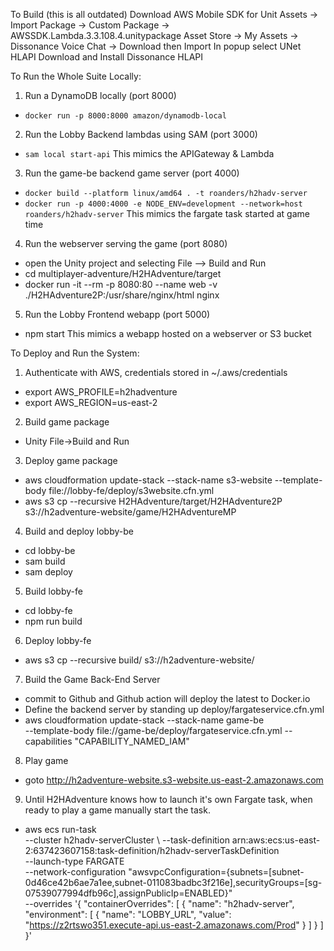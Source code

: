 To Build (this is all outdated)
Download AWS Mobile SDK for Unit
Assets -> Import Package -> Custom Package -> AWSSDK.Lambda.3.3.108.4.unitypackage
Asset Store -> My Assets -> Dissonance Voice Chat -> Download then Import
In popup select UNet HLAPI
Download and Install Dissonance HLAPI

To Run the Whole Suite Locally:
1. Run a DynamoDB locally (port 8000)
  - `docker run -p 8000:8000 amazon/dynamodb-local`
2. Run the Lobby Backend lambdas using SAM (port 3000)
  - `sam local start-api`
  This mimics the APIGateway & Lambda
3. Run the game-be backend game server (port 4000) 
  - `docker build --platform linux/amd64 . -t roanders/h2hadv-server`
  - `docker run -p 4000:4000 -e NODE_ENV=development --network=host roanders/h2hadv-server`
  This mimics the fargate task started at game time
4. Run the webserver serving the game (port 8080)
  - open the Unity project and selecting File --> Build and Run
  - cd multiplayer-adventure/H2HAdventure/target
  - docker run -it --rm -p 8080:80 --name web -v ./H2HAdventure2P:/usr/share/nginx/html nginx
5. Run the Lobby Frontend webapp (port 5000)
  - npm start
  This mimics a webapp hosted on a webserver or S3 bucket

To Deploy and Run the System:
1. Authenticate with AWS, credentials stored in ~/.aws/credentials
  - export AWS_PROFILE=h2hadventure
  - export AWS_REGION=us-east-2
2. Build game package
 - Unity File->Build and Run
3. Deploy game package
 - aws cloudformation update-stack --stack-name s3-website  --template-body file://lobby-fe/deploy/s3website.cfn.yml
 - aws s3 cp --recursive H2HAdventure/target/H2HAdventure2P s3://h2adventure-website/game/H2HAdventureMP
4. Build and deploy lobby-be
 - cd lobby-be
 - sam build
 - sam deploy
5. Build lobby-fe
 - cd lobby-fe
 - npm run build
6. Deploy lobby-fe
 - aws s3 cp --recursive build/ s3://h2adventure-website/
7. Build the Game Back-End Server
  - commit to Github and Github action will deploy the latest to Docker.io
  - Define the backend server by standing up deploy/fargateservice.cfn.yml
  - aws cloudformation update-stack --stack-name game-be \
   --template-body file://game-be/deploy/fargateservice.cfn.yml --capabilities "CAPABILITY_NAMED_IAM"
8. Play game
 - goto http://h2adventure-website.s3-website.us-east-2.amazonaws.com 
9. Until H2HAdventure knows how to launch it's own Fargate task, when ready to play a game manually start the task.
  - aws ecs run-task \
   --cluster h2hadv-serverCluster \ 
   --task-definition arn:aws:ecs:us-east-2:637423607158:task-definition/h2hadv-serverTaskDefinition \
   --launch-type FARGATE \
   --network-configuration "awsvpcConfiguration={subnets=[subnet-0d46ce42b6ae7a1ee,subnet-011083badbc3f216e],securityGroups=[sg-07539077994dfb96c],assignPublicIp=ENABLED}" \
   --overrides '{ "containerOverrides": [ { "name": "h2hadv-server", "environment": [ { "name": "LOBBY_URL", "value": "https://z2rtswo351.execute-api.us-east-2.amazonaws.com/Prod" } ] } ] }'

